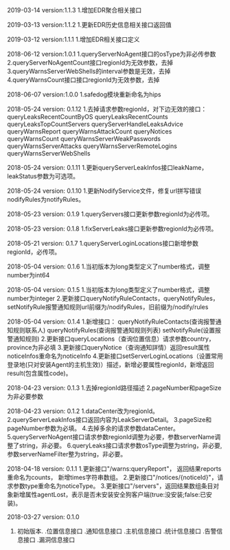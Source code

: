 ﻿2019-03-14 version:1.1.3
1.增加EDR聚合相关接口

2019-03-13 version:1.1.2
1.更新EDR历史信息相关接口返回值

2019-03-12 version:1.1.1
1.增加EDR相关接口定义

2018-06-12 version:1.0.1
1.queryServerNoAgent接口的osType为非必传参数
2.queryServerNoAgentCount接口regionId为无效参数，去掉
3.queryWarnsServerWebShells的interval参数是无效，去掉
4.queryWarnsCount接口接口regionId为无效参数，去掉

2018-06-07 version:1.0.0
1.safedog模块重新命名为hips

2018-05-24 version: 0.1.12
1.去掉请求参数regionId，对下边无效的接口：
queryLeaksRecentCountByOS
queryLeaksRecentCounts
queryLeaksTopCountServers
queryServerHandleLeaksAdvice
queryWarnsReport
queryWarnsAttackCount
queryNotices
queryWarnsCount
queryWarnsServerWeakPasswords
queryWarnsServerAttacks
queryWarnsServerRemoteLogins
queryWarnsServerWebShells

2018-05-24 version: 0.1.11
1.更新queryServerLeakInfos接口leakName，leakStatus参数为可选项。

2018-05-24 version: 0.1.10
1.更新NodifyService文件，修复url拼写错误nodifyRules为notifyRules。

2018-05-23 version: 0.1.9
1.queryServers接口更新参数regionId为必传项。

2018-05-23 version: 0.1.8
1.fixServerLeaks接口更新参数regionId为必传项。

2018-05-21 version: 0.1.7
1.queryServerLoginLocations接口新增参数regionId，必传项。

2018-05-04 version: 0.1.6
1.当初版本为long类型定义了number格式，调整number为int64

2018-05-04 version: 0.1.5
1.当初版本为long类型定义了number格式，调整number为integer
2.更新接口queryNotifyRuleContacts，queryNotifyRules，setNotifyRule报警通知规则url前缀为/nodifyRules，旧前缀为/nodify/rules

2018-05-04 version: 0.1.4
1.新增接口：
  queryNotifyRuleContacts(查询报警通知规则联系人)
  queryNotifyRules(查询报警通知规则列表)
  setNotifyRule(设置报警通知规则)
2.更新接口queryLocations（查询位置信息）请求参数country，province为非必填
3.更新接口queryNotice（查询通知詳情）返回result属性noticeInfos重命名为noticeInfo
4.更新接口setServerLoginLocations（设置常用登录地(只对安装Agent的主机生效)）描述，新增必要属性regionId，新增返回result(包含属性code)。

2018-04-23 version: 0.1.3
1.去掉regionId路径描述
2.pageNumber和pageSize为非必要参数

2018-04-23 version: 0.1.2
1.dataCenter改为regionId。
2.queryServerLeakInfos接口返回内容为LeakServerDetail。
3.pageSize和pageNumber参数为必填。
4.去掉多余的请求参数dataCenter。
5.queryServerNoAgent接口请求参数regionId调整为必要，参数serverName调整了string，非必要。
6.queryLeaks接口请求参数osType调整为string，非必要, 参数serverNameFilter整为string，非必要。

2018-04-18 version: 0.1.1
1.更新接口"/warns:queryReport"， 返回结果reports重命名为counts， 新增times字符串数组。
2.更新接口"/notices/{noticeId}"，请求参数type重命名为noticeType。
3.更新接口"/servers"，返回结果数组条目对象新增属性agentLost，表示是否未安装安全狗客户端(true:没安装;false:已安装)。

2018-03-27 version: 0.1.0
1. 初始版本.
.位置信息接口
.通知信息接口
.主机信息接口
.统计信息接口
.告警信息接口
.漏洞信息接口

